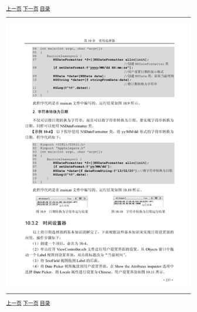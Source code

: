 [上一页](248.md) [下一页](250.md) [目录](../README.md)

***

![249](../images/249.png)

***

[上一页](248.md) [下一页](250.md) [目录](../README.md)